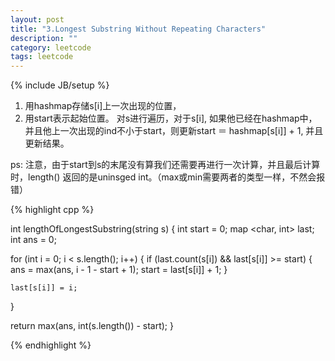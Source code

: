 ```yaml
---
layout: post
title: "3.Longest Substring Without Repeating Characters"
description: ""
category: leetcode
tags: leetcode
---
```

{% include JB/setup %}

1. 用hashmap存储s[i]上一次出现的位置，
2. 用start表示起始位置。
对s进行遍历，对于s[i], 如果他已经在hashmap中，并且他上一次出现的ind不小于start，则更新start ＝ hashmap[s[i]] + 1, 并且更新结果。

ps: 注意，由于start到s的末尾没有算我们还需要再进行一次计算，并且最后计算时，length() 返回的是uninsged int。（max或min需要两者的类型一样，不然会报错）

{% highlight cpp %}

int lengthOfLongestSubstring(string s) {
  int start = 0;
  map <char, int> last;
  int ans = 0;

  for (int i = 0; i < s.length(); i++) {
    if (last.count(s[i]) && last[s[i]] >= start) {
      ans = max(ans, i - 1 - start + 1);
      start = last[s[i]] + 1;
    }

    last[s[i]] = i;
  }

  return max(ans, int(s.length()) - start);
}

{% endhighlight %}